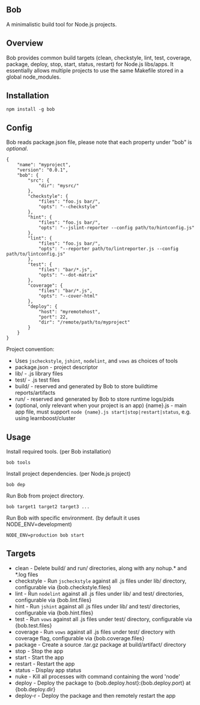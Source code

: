 Bob
---

A minimalistic build tool for Node.js projects.

Overview
--------

Bob provides common build targets (clean, checkstyle, lint, test, coverage, package, deploy, stop, start, status, restart) for Node.js libs/apps. It essentially allows multiple projects to use the same Makefile stored in a global node_modules.

Installation
------------

    npm install -g bob

Config
------

Bob reads package.json file, please note that each property under "bob" is *optional*.

    {
        "name": "myproject",
        "version": "0.0.1",
        "bob": {
            "src": {
                "dir": "mysrc/"
            },
            "checkstyle": {
                "files": "foo.js bar/",
                "opts": "--checkstyle"
            },
            "hint": {
                "files": "foo.js bar/",
                "opts": "--jslint-reporter --config path/to/hintconfig.js"
            },
            "lint": {
                "files": "foo.js bar/",
                "opts": "--reporter path/to/lintreporter.js --config path/to/lintconfig.js"
            },
            "test": {
                "files": "bar/*.js",
                "opts": "--dot-matrix"
            },
            "coverage": {
                "files": "bar/*.js",
                "opts": "--cover-html"
            },
            "deploy": {
                "host": "myremotehost",
                "port": 22,
                "dir": "/remote/path/to/myproject"
            }
        }
    }

Project convention:

* Uses `jscheckstyle`, `jshint`, `nodelint`, and `vows` as choices of tools
* package.json - project descriptor
* lib/ - .js library files
* test/ - .js test files
* build/ - reserved and generated by Bob to store buildtime reports/artifacts
* run/ - reserved and generated by Bob to store runtime logs/pids
* (optional, only relevant when your project is an app) {name}.js - main app file, must support `node {name}.js start|stop|restart|status`, e.g. using learnboost/cluster

Usage
-----

Install required tools. (per Bob installation)

    bob tools

Install project dependencies. (per Node.js project)

    bob dep
    
Run Bob from project directory.

    bob target1 target2 target3 ...

Run Bob with specific environment. (by default it uses NODE_ENV=development)

    NODE_ENV=production bob start
    
Targets
-------

* clean - Delete build/ and run/ directories, along with any nohup.* and *.log files
* checkstyle - Run `jscheckstyle` against all .js files under lib/ directory, configurable via {bob.checkstyle.files}
* lint - Run `nodelint` against all .js files under lib/ and test/ directories, configurable via {bob.lint.files}
* hint - Run `jshint` against all .js files under lib/ and test/ directories, configurable via {bob.hint.files}
* test - Run `vows` against all .js files under test/ directory, configurable via {bob.test.files}
* coverage - Run `vows` against all .js files under test/ directory with coverage flag, configurable via {bob.coverage.files}
* package - Create a source .tar.gz package at build/artifact/ directory
* stop - Stop the app
* start - Start the app
* restart - Restart the app
* status - Display app status
* nuke - Kill all processes with command containing the word 'node'
* deploy - Deploy the package to {bob.deploy.host}:{bob.deploy.port} at {bob.deploy.dir}
* deploy-r - Deploy the package and then remotely restart the app
